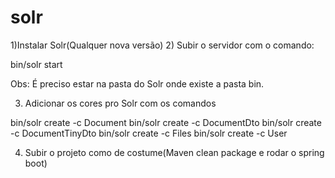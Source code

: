 # solr

1)Instalar Solr(Qualquer nova versão)
2) Subir o servidor com o comando:
   
   bin/solr start
   
Obs: É preciso estar na pasta do Solr onde existe a pasta bin. 


3) Adicionar os cores pro Solr com os comandos

bin/solr create -c Document
bin/solr create -c DocumentDto
bin/solr create -c DocumentTinyDto
bin/solr create -c Files
bin/solr create -c User

4) Subir o projeto como de costume(Maven clean package e rodar o spring boot)
